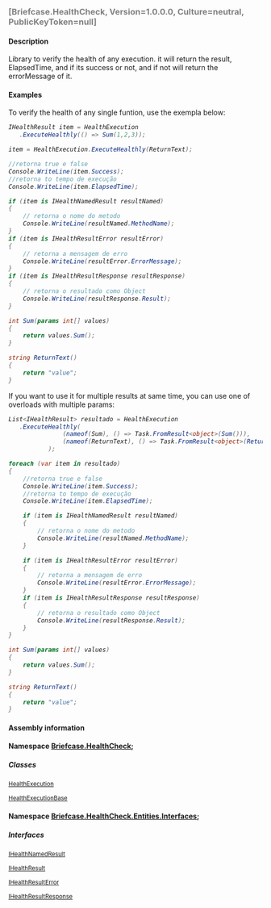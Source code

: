 <h3 style='color: gray;margin:0; padding:0;'> [Briefcase.HealthCheck, Version=1.0.0.0, Culture=neutral, PublicKeyToken=null]</h3>

#### Description

Library to verify the health of any execution.  it will return the result, ElapsedTime, and if its success or not, and if not will return the errorMessage of it.

#### Examples

To verify the health of any single funtion, use the exempla below:
<i>

```csharp
IHealthResult item = HealthExecution
   .ExecuteHealthly(() => Sum(1,2,3));

item = HealthExecution.ExecuteHealthly(ReturnText);

//retorna true e false 
Console.WriteLine(item.Success);
//retorna to tempo de execução
Console.WriteLine(item.ElapsedTime);

if (item is IHealthNamedResult resultNamed)
{
    // retorna o nome do metodo
    Console.WriteLine(resultNamed.MethodName);
}
if (item is IHealthResultError resultError)
{
    // retorna a mensagem de erro
    Console.WriteLine(resultError.ErrorMessage);
}
if (item is IHealthResultResponse resultResponse)
{
    // retorna o resultado como Object
    Console.WriteLine(resultResponse.Result);
}

int Sum(params int[] values)
{
    return values.Sum();
}

string ReturnText()
{
    return "value";
}
```

</i>


If you want to use it for multiple results at same time, you can use one of overloads with multiple params:
<i>

```csharp
List<IHealthResult> resultado = HealthExecution
   .ExecuteHealthly(
               (nameof(Sum), () => Task.FromResult<object>(Sum())),
               (nameof(ReturnText), () => Task.FromResult<object>(ReturnText()))
           );

foreach (var item in resultado)
{
    //retorna true e false 
    Console.WriteLine(item.Success);
    //retorna to tempo de execução
    Console.WriteLine(item.ElapsedTime);

    if (item is IHealthNamedResult resultNamed)
    {
        // retorna o nome do metodo
        Console.WriteLine(resultNamed.MethodName);
    }

    if (item is IHealthResultError resultError)
    {
        // retorna a mensagem de erro
        Console.WriteLine(resultError.ErrorMessage);
    }
    if (item is IHealthResultResponse resultResponse)
    {
        // retorna o resultado como Object
        Console.WriteLine(resultResponse.Result);
    }
}

int Sum(params int[] values)
{
    return values.Sum();
}

string ReturnText()
{
    return "value";
}
```

</i>


#### Assembly information


#### Namespace [Briefcase.HealthCheck](Namespace/Briefcase.HealthCheck.md);

##### Classes

<small>[HealthExecution](Documentation/Type/HealthExecution.md)</small>

<small>[HealthExecutionBase](Documentation/Type/HealthExecutionBase.md)</small>

#### Namespace [Briefcase.HealthCheck.Entities.Interfaces](Namespace/Briefcase.HealthCheck.Entities.Interfaces.md);

##### Interfaces

<small>[IHealthNamedResult](Documentation/Type/IHealthNamedResult.md)</small>

<small>[IHealthResult](Documentation/Type/IHealthResult.md)</small>

<small>[IHealthResultError](Documentation/Type/IHealthResultError.md)</small>

<small>[IHealthResultResponse](Documentation/Type/IHealthResultResponse.md)</small>